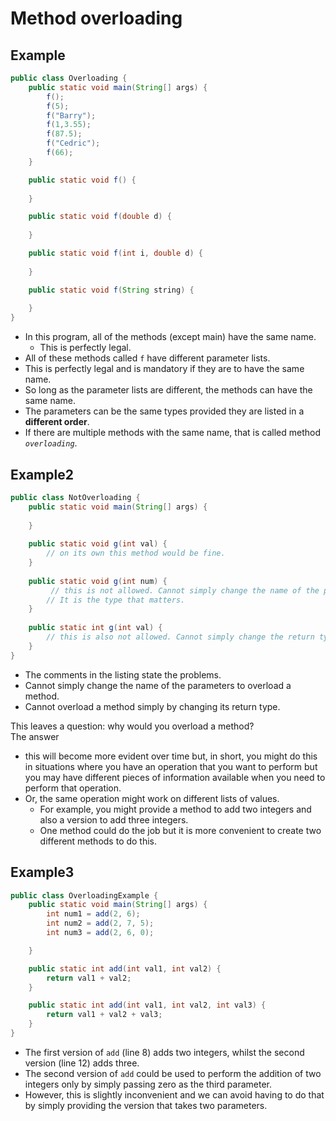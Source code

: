 # Method overloading

## Example
```java
public class Overloading {
	public static void main(String[] args) {
		f();
		f(5);
		f("Barry");
		f(1,3.55);
		f(87.5);
		f("Cedric");
		f(66);
	}

	public static void f() {
		
	}

	public static void f(double d) {
		
	}

	public static void f(int i, double d) {
		
	}

	public static void f(String string) {
		
	}
}
```
- In this program, all of the methods (except main) have the same name.
  - This is perfectly legal.
- All of these methods called `f` have different parameter lists.
- This is perfectly legal and is mandatory if they are to have the same name.
- So long as the parameter lists are different, the methods can have the same name.
- The parameters can be the same types provided they are listed in a **different order**.
- If there are multiple methods with the same name, that is called method *`overloading`*.

## Example2
```java
public class NotOverloading {
	public static void main(String[] args) {
		
	}
	
	public static void g(int val) {
		// on its own this method would be fine.
	}
	
	public static void g(int num) {
		 // this is not allowed. Cannot simply change the name of the paramter.
	    // It is the type that matters.
	}
	
	public static int g(int val) {
		// this is also not allowed. Cannot simply change the return type.
	}
}
```
- The comments in the listing state the problems.
- Cannot simply change the name of the parameters to overload a method.
- Cannot overload a method simply by changing its return type.

This leaves a question: why would you overload a method?   
The answer
- this will become more evident over time but, in short, you might do this in situations where you have an operation that you want to perform but you may have different pieces of information available when you need to perform that operation.
- Or, the same operation might work on different lists of values.
  - For example, you might provide a method to add two integers and also a version to add three integers.
  - One method could do the job but it is more convenient to create two different methods to do this.

## Example3
```java
public class OverloadingExample {
	public static void main(String[] args) {
		int num1 = add(2, 6);
	    int num2 = add(2, 7, 5);
	    int num3 = add(2, 6, 0);

	}

	public static int add(int val1, int val2) {
		return val1 + val2;
	}

	public static int add(int val1, int val2, int val3) {
		return val1 + val2 + val3;
	}
}
```
- The first version of `add` (line 8) adds two integers, whilst the second version (line 12) adds three.
- The second version of `add` could be used to perform the addition of two integers only by simply passing zero as the third parameter.
- However, this is slightly inconvenient and we can avoid having to do that by simply providing the version that takes two parameters.
